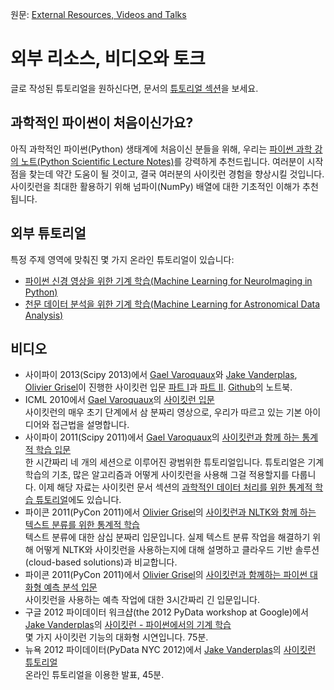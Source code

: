 원문: [External Resources, Videos and Talks](https://scikit-learn.org/stable/presentations.html)

# 외부 리소스, 비디오와 토크

글로 작성된 튜토리얼을 원하신다면, 문서의 [튜토리얼 섹션](tutorial)을 보세요.

## 과학적인 파이썬이 처음이신가요?

아직 과학적인 파이썬(Python) 생태계에 처음이신 분들을 위해, 우리는 [파이썬 과학 강의 노트(Python Scientific Lecture Notes)](https://scipy-lectures.org/)를 강력하게 추천드립니다. 여러분이 시작점을 찾는데 약간 도움이 될 것이고, 결국 여러분의 사이킷런 경험을 향상시킬 것입니다. 사이킷런을 최대한 활용하기 위해 넘파이(NumPy) 배열에 대한 기초적인 이해가 추천됩니다.

## 외부 튜토리얼

특정 주제 영역에 맞춰진 몇 가지 온라인 튜토리얼이 있습니다:

- [파이썬 신경 영상을 위한 기계 학습(Machine Learning for NeuroImaging in Python)](https://nilearn.github.io/)
- [천문 데이터 분석을 위한 기계 학습(Machine Learning for Astronomical Data Analysis)](https://github.com/astroML/sklearn_tutorial)

## 비디오

- 사이파이 2013(Scipy 2013)에서 [Gael Varoquaux](http://gael-varoquaux.info/)와 [Jake Vanderplas](http://www.vanderplas.com/), [Olivier Grisel](https://twitter.com/ogrisel)이 진행한 사이킷런 입문 [파트 I](https://conference.scipy.org/scipy2013/tutorial_detail.php?id=107)과 [파트 II](https://conference.scipy.org/scipy2013/tutorial_detail.php?id=111). [Github](https://github.com/jakevdp/sklearn_scipy2013)의 노트북.
- ICML 2010에서 [Gael Varoquaux](http://gael-varoquaux.info/)의 [사이킷런 입문](http://videolectures.net/icml2010_varaquaux_scik/)  
사이킷런의 매우 초기 단계에서 삼 분짜리 영상으로, 우리가 따르고 있는 기본 아이디어와 접근법을 설명합니다.
- 사이파이 2011(Scipy 2011)에서 [Gael Varoquaux](http://gael-varoquaux.info/)의 [사이킷런과 함께 하는 통계적 학습 입문](https://archive.org/search.php?query=scikit-learn)  
한 시간짜리 네 개의 세션으로 이루어진 광범위한 튜토리얼입니다. 튜토리얼은 기계 학습의 기초, 많은 알고리즘과 어떻게 사이킷런을 사용해 그걸 적용할지를 다룹니다. 이제 해당 자료는 사이킷런 문서 섹션의 [과학적인 데이터 처리를 위한 통계적 학습 튜토리얼](tutorial/statistical_inference)에도 있습니다.
- 파이콘 2011(PyCon 2011)에서 [Olivier Grisel](https://twitter.com/ogrisel)의 [사이킷런과 NLTK와 함께 하는 텍스트 분류를 위한 통계적 학습](https://pyvideo.org/video/417/pycon-2011--statistical-machine-learning-for-text)  
텍스트 분류에 대한 삼십 분짜리 입문입니다. 실제 텍스트 분류 작업을 해결하기 위해 어떻게 NLTK와 사이킷런을 사용하는지에 대해 설명하고 클라우드 기반 솔루션(cloud-based solutions)과 비교합니다.
- 파이콘 2011(PyCon 2011)에서 [Olivier Grisel](https://twitter.com/ogrisel)의 [사이킷런과 함께하는 파이썬 대화형 예측 분석 입문](https://www.youtube.com/watch?v=Zd5dfooZWG4)  
사이킷런을 사용하는 예측 작업에 대한 3시간짜리 긴 입문입니다.
- 구글 2012 파이데이터 워크샵(the 2012 PyData workshop at Google)에서 [Jake Vanderplas](http://www.vanderplas.com/)의 [사이킷런 - 파이썬에서의 기계 학습](https://www.youtube.com/watch?v=cHZONQ2-x7I)  
몇 가지 사이킷런 기능의 대화형 시연입니다. 75분.
- 뉴욕 2012 파이데이터(PyData NYC 2012)에서 [Jake Vanderplas](http://www.vanderplas.com/)의 [사이킷런 튜토리얼](https://www.youtube.com/watch?v=cHZONQ2-x7I)  
온라인 튜토리얼을 이용한 발표, 45분.
